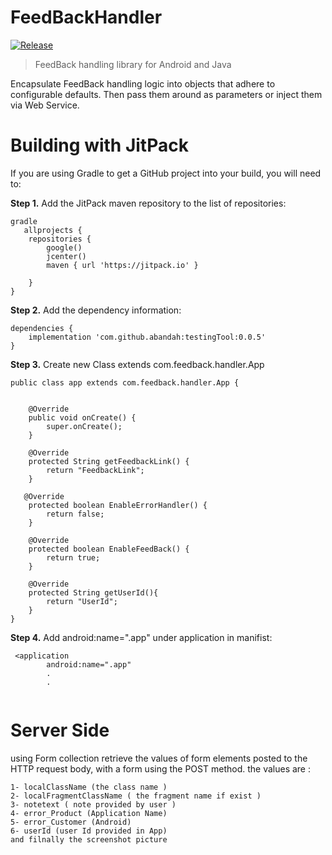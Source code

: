 # FeedBackHandler

[![Release](https://jitpack.io/v/abandah/testingTool.svg?style=flat-square)](https://jitpack.io/#abandah/testingTool)

> FeedBack handling library for Android and Java

Encapsulate FeedBack handling logic into objects that adhere to configurable defaults. Then pass them around as parameters or inject them via Web Service. 

Building with JitPack
=====

If you are using Gradle to get a GitHub project into your build, you will need to:

**Step 1.** Add the JitPack maven repository to the list of repositories:

```
gradle
   allprojects {
    repositories {
        google()
        jcenter()
        maven { url 'https://jitpack.io' }

    }
}
```

**Step 2.**  Add the dependency information:

```
dependencies {
    implementation 'com.github.abandah:testingTool:0.0.5'
}
```

**Step 3.**  Create new Class extends com.feedback.handler.App

```
public class app extends com.feedback.handler.App {


    @Override
    public void onCreate() {
        super.onCreate();
    }

    @Override
    protected String getFeedbackLink() {
        return "FeedbackLink";
    }

   @Override
    protected boolean EnableErrorHandler() {
        return false;
    }

    @Override
    protected boolean EnableFeedBack() {
        return true;
    }

    @Override
    protected String getUserId(){
        return "UserId";
    }
}
```
**Step 4.**  Add  android:name=".app" under application in manifist:

```
 <application
        android:name=".app"
        .
        .
        
```
# Server Side

using Form collection retrieve the values of form elements posted to the HTTP request body, with a form using the POST method.
the values are :
```
1- localClassName (the class name )
2- localFragmentClassName ( the fragment name if exist )
3- notetext ( note provided by user )
4- error_Product (Application Name)
5- error_Customer (Android)
6- userId (user Id provided in App)
and filnally the screenshot picture 
```
